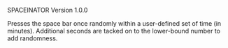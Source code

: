SPACEINATOR
Version 1.0.0

Presses the space bar once randomly within a user-defined set of time (in minutes).
Additional seconds are tacked on to the lower-bound number to add randomness.
